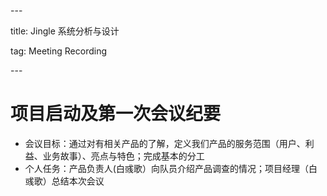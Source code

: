 \---

title: Jingle 系统分析与设计

tag: Meeting Recording

\---



# 项目启动及第一次会议纪要

- 会议目标：通过对有相关产品的了解，定义我们产品的服务范围（用户、利益、业务故事）、亮点与特色；完成基本的分工
- 个人任务：产品负责人(白彧歌）向队员介绍产品调查的情况；项目经理（白彧歌）总结本次会议

